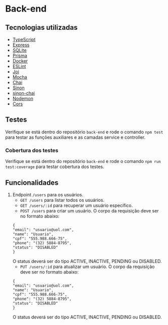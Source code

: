 # Back-end

## Tecnologias utilizadas
- <a href="https://www.typescriptlang.org/" target="_blank">TypeScript</a>
- <a href="https://expressjs.com/" target="_blank">Express</a>
- <a href="https://www.sqlite.org/" target="_blank">SQLite</a>
- <a href="https://www.prisma.io/" target="_blank">Prisma</a>
- <a href="https://www.docker.com/" target="_blank">Docker</a>
- <a href="https://eslint.org/">ESLint</a>
- <a href="https://joi.dev/">Joi</a>
- <a href="https://mochajs.org/" target="_blank">Mocha</a>
- <a href="https://www.chaijs.com/" target="_blank">Chai</a>
- <a href="https://sinonjs.org/" target="_blank">Sinon</a>
- <a href="https://www.npmjs.com/package/sinon-chai" target="_blank">sinon-chai</a>
- <a href="https://nodemon.io/" target="_blank">Nodemon</a>
- <a href="https://www.npmjs.com/package/cors" target="_blank">Cors</a>

## Testes
Verifique se está dentro do repositório ```back-end``` e rode o comando ```npm test``` para testar as funções auxiliares e as camadas service e controller.

### Cobertura dos testes
Verifique se está dentro do repositório ```back-end``` e rode o comando ```npm run test:coverage``` para testar cobertura dos testes.

## Funcionalidades
1) Endpoint ```/users``` para os usuários.
   - ```GET /users``` para listar todos os usuários.
   - ```GET /users/:id``` para recuperar um usuário específico.
   - ```POST /users``` para criar um usuário. O corpo da requisição deve ser no formato abaixo:
    ```
    {
    "email": "usuario@uol.com",
    "name": "Usuario",
    "cpf": "555.988.666-75",
    "phone": "(32) 5884-8795",
    "status": "DISABLED"
    }
    ```
    O status deverá ser do tipo ACTIVE, INACTIVE, PENDING ou DISABLED.
   - ```PUT /users/:id``` para atualizar um usuário. O corpo da requisição deve ser no formato abaixo:
    ```
    {
    "email": "usuario@uol.com",
    "name": "Usuario",
    "cpf": "555.988.666-75",
    "phone": "(32) 5884-8795",
    "status": "DISABLED"
    }
    ```
    O status deverá ser do tipo ACTIVE, INACTIVE, PENDING ou DISABLED.

